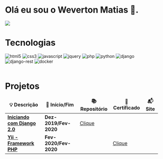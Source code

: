 <h1>
    Olá eu sou o Weverton Matias 🖖.
</h1>

<a href="https://www.linkedin.com/in/weverton-matias-09854416b/" target="_blank">
    <img src="https://img.shields.io/badge/LinkedIn-0077B5?style=for-the-badge&logo=linkedin&logoColor=white">
</a>

<h1>Tecnologias</h1>

<div style="display: inline_block">
    <img aling="center" alt="html5"
        src="https://img.shields.io/badge/HTML5-E34F26?style=for-the-badge&logo=html5&logoColor=white">
    <img aling="center" alt="css3"
        src="https://img.shields.io/badge/CSS3-1572B6?style=for-the-badge&logo=css3&logoColor=white">
    <img aling="center" alt="javascript"
        src="https://img.shields.io/badge/JavaScript-323330?style=for-the-badge&logo=javascript&logoColor=F7DF1E">
    <img aling="center" alt="jquery"
        src="https://img.shields.io/badge/jQuery-0769AD?style=for-the-badge&logo=jquery&logoColor=white">
    <img aling="center" alt="php"
        src="https://img.shields.io/badge/PHP-777BB4?style=for-the-badge&logo=php&logoColor=white">
    <img aling="center" alt="python"
        src="https://img.shields.io/badge/Python-14354C?style=for-the-badge&logo=python&logoColor=white">
    <img aling="center" alt="django"
        src="https://img.shields.io/badge/Django-092E20?style=for-the-badge&logo=django&logoColor=white">
    <img aling="center" alt="django-rest"
        src="https://img.shields.io/badge/django%20rest-ff1709?style=for-the-badge&logo=django&logoColor=white">
    <img aling="center" alt="docker"
        src="https://img.shields.io/badge/Docker-2CA5E0?style=for-the-badge&logo=docker&logoColor=white">
</div>
<br>
<h1>Projetos</h1>
<table>
    <thead align="center">
        <tr border: none;>
            <td><b>💡 Descrição</b></td>
            <td><b>🏁 Início/Fim</b></td>
            <td><b>📚 Repositório</b></td>
            <td><b>📜 Certificado</b></td>
            <td><b>📬 Site</b></td>
        </tr>
    </thead>
    <tbody>
        <tr>
            <td>
                <b>
                    <a href="https://github.com/wevertonmatias/curso-django-2.0" target="_blank">
                        Iniciando com Django 2.0
                    </a>
                </b>
            </td>
            <td>
                <b>Dez-2019/Fev-2020</b>
            </td>
            <td>
                <a href="https://github.com/wevertonmatias/curso-django-2.0" target="_blank">
                    Clique
                </a>
            </td>
            <td>
                <a href="#" target="_blank"></a>
            </td>
            <td>
                <a href="#" target="_blank"></a>
            </td>
        </tr>
        <tr>
            <td>
                <b>
                    <a href="certificados/back/Yii_Framework_PHP.pdf" target="_blank">
                        Yii - Framework PHP
                    </a>
                </b>
            </td>
            <td>
                <b>Fev-2020/Fev-2020</b>
            </td>
            <td>
                <a href="#" target="_blank"></a>
            </td>
            <td>
                <a href="./certificados/back/Yii_Framework_PHP.pdf" target="__blanck">
                    Clique
                </a>
            </td>
            <td>
                <a href="#"></a>
            </td>
        </tr>
    </tbody>
</table>
